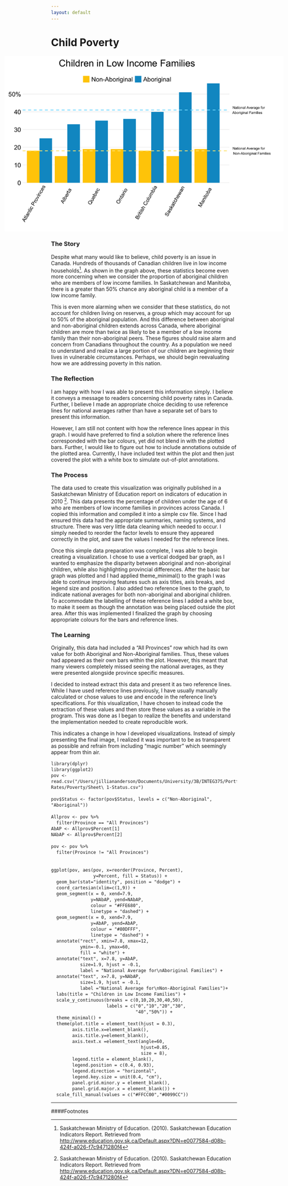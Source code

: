 ```yaml
---
layout: default
---
```


# Child Poverty

<img src="/images/Child_Poverty.png" alt="image" style = "max-width: 150%; margin-left: -25%" align = "center">

### The Story
Despite what many would like to believe, child poverty is an issue in Canada. Hundreds of thousands of Canadian children live in low income households[^1]. As shown in the graph above, these statistics become even more concerning when we consider the proportion of aboriginal children who are members of low income families. In Saskatchewan and Manitoba, there is a greater than 50% chance any aboriginal child is a member of a low income family. 

This is even more alarming when we consider that these statistics, do not account for children living on reserves, a group which may account for up to 50% of the aboriginal population. And this difference between aboriginal and non-aboriginal children extends across Canada, where aboriginal children are more than twice as likely to be a member of a low income family than their non-aboriginal peers. These figures should raise alarm and concern from Canadians throughout the country. As a population we need to understand and realize a large portion of our children are beginning their lives in vulnerable circumstances. Perhaps, we should begin reevaluating how we are addressing poverty in this nation. 


### The Reflection
I am happy with how I was able to present this information simply. I believe it conveys a message to readers concerning child poverty rates in Canada. Further, I believe I made an appropriate choice deciding to use reference lines for national averages rather than have a separate set of bars to present this information.

However, I am still not content with how the reference lines appear in this graph. I would have preferred to find a solution where the reference lines corresponded with the bar colours, yet did not blend in with the plotted bars. Further, I would like to figure out how to include annotations outside of the plotted area. Currently, I have included text within the plot and then just covered the plot with a white box to simulate out-of-plot annotations.


### The Process
The data used to create this visualization was originally published in a Saskatchewan Ministry of Education report on indicators of education in 2010 [^1]. This data presents the percentage of children under the age of 6 who are members of low income families in provinces across Canada. I copied this information and compiled it into a simple csv file. Since I had ensured this data had the appropriate summaries, naming systems, and structure. There was very little data cleaning which needed to occur. I simply needed to reorder the factor levels to ensure they appeared correctly in the plot, and save the values I needed for the reference lines. 

Once this simple data preparation was complete, I was able to begin creating a visualization. I chose to use a vertical dodged bar graph, as I wanted to emphasize the disparity between aboriginal and non-aboriginal children, while also highlighting provincial differences. After the basic bar graph was plotted and I had applied theme_minimal() to the graph I was able to continue improving features such as axis titles, axis breaks, and legend size and position. I also added two reference lines to the graph, to indicate national averages for both non-aboriginal and aboriginal children. To accommodate the labelling of these reference lines I added a white box, to make it seem as though the annotation was being placed outside the plot area. After this was implemented I finalized the graph by choosing appropriate colours for the bars and reference lines. 


### The Learning
Originally, this data had included a “All Provinces” row which had its own value for both Aboriginal and Non-Aboriginal families. Thus, these values had appeared as their own bars within the plot. However, this meant that many viewers completely missed seeing the national averages, as they were presented alongside province specific measures. 

I decided to instead extract this data and present it as two reference lines. While I have used reference lines previously, I have usually manually calculated or chose values to use and encode in the reference line’s specifications. For this visualization, I have chosen to instead code the extraction of these values and then store these values as a variable in the program. This was done as I began to realize the benefits and understand the implementation needed to create reproducible work. 

This indicates a change in how I developed visualizations. Instead of simply presenting the final image, I realized it was important to be as transparent as possible and refrain from including “magic number” which seemingly appear from thin air. 


```
library(dplyr)
library(ggplot2)
pov <- read.csv("/Users/jilliananderson/Documents/University/3B/INTEG375/Portfolio/Poverty\ Rates/Poverty/Sheet\ 1-Status.csv")

pov$Status <- factor(pov$Status, levels = c("Non-Aboriginal", "Aboriginal"))

Allprov <- pov %>%
  filter(Province == "All Provinces")
AbAP <- Allprov$Percent[1]
NAbAP <- Allprov$Percent[2]

pov <- pov %>% 
  filter(Province != "All Provinces")


ggplot(pov, aes(pov, x=reorder(Province, Percent), 
                y=Percent, fill = Status)) + 
  geom_bar(stat="identity", position = "dodge") +
  coord_cartesian(xlim=c(1,9)) + 
  geom_segment(x = 0, xend=7.9, 
               y=NAbAP, yend=NAbAP, 
               colour = "#FFE680", 
               linetype = "dashed") +
  geom_segment(x = 0, xend=7.9, 
               y=AbAP, yend=AbAP, 
               colour = "#80DFFF", 
               linetype = "dashed") +
  annotate("rect", xmin=7.8, xmax=12, 
           ymin=-0.1, ymax=60, 
           fill = "white") + 
  annotate("text", x=7.8, y=AbAP, 
           size=1.9, hjust = -0.1,
           label = "National Average for\nAboriginal Families") + 
  annotate("text", x=7.8, y=NAbAP, 
           size=1.9, hjust = -0.1,
           label ="National Average for\nNon-Aboriginal Families")+
  labs(title = "Children in Low Income Families") + 
  scale_y_continuous(breaks = c(0,10,20,30,40,50), 
                     labels = c("0","10","20","30",
                                "40","50%")) +
  theme_minimal() +
  theme(plot.title = element_text(hjust = 0.3),
        axis.title.x=element_blank(),
        axis.title.y=element_blank(),
        axis.text.x =element_text(angle=60, 
                                  hjust=0.85, 
                                  size = 8),
        legend.title = element_blank(),
        legend.position = c(0.4, 0.93),
        legend.direction = "horizontal",
        legend.key.size = unit(0.4, "cm"),
        panel.grid.minor.y = element_blank(),
        panel.grid.major.x = element_blank()) + 
  scale_fill_manual(values = c("#FFCC00","#0099CC"))

```

<hr>


####Footnotes   
[^1]: Saskatchewan Ministry of Education. (2010). Saskatchewan Education Indicators Report. Retrieved from http://www.education.gov.sk.ca/Default.aspx?DN=e0077584-d08b-424f-a026-f7c9471280f4

[^2]: Plante, C. (2014 December 12). Six things you need to know about Child Poverty in SK
[blog post]. Retrieved from http://www.thinkupstream.net/six_things_about_child_poverty_in_sk

